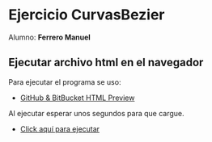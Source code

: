# Ejercicio CurvasBezier

Alumno: **Ferrero Manuel**

## Ejecutar archivo html en el navegador

Para ejecutar el programa se uso:

* [GitHub & BitBucket HTML Preview](https://htmlpreview.github.io/)

Al ejecutar esperar unos segundos para que cargue.

* [Click aquí para ejecutar](https://htmlpreview.github.io/?https://github.com/ferrero-manuel/sistemas-graficos/blob/main/Entregas/06_ejCurvasBezier/ejercicio_curvas_bezier.html) 
